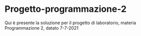 # Progetto-programmazione-2
Qui è presente la soluzione per il progetto di laboratorio, materia Programmazione 2, datato 7-7-2021
